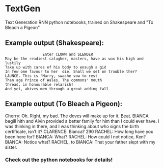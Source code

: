 # TextGen
Text Generation RNN python notebooks, trained on Shakespeare and "To Bleach a Pigeon"

## Example output (Shakespeare):

                     Enter CLOWN and SLENDER
    May be the readiest calugher, masters, have as wax his high and lustily
    Take up with cares of his body to ensugh a gid
    In few one favour to her  die. Shall we set on trouble ther?
    LAUNCE. This is 'Marry, swashe vow to rest
    Than age Prince of Wales. The commons' mouth
    thread, in honourable relarish!
    And yet, abives men through a great adding fall
    
    
## Example output (To Bleach a Pigeon):

 Cherry: Oh. Right, my bad. The doves will make up for it.
 Beat. BIANCA begill hith and Alvin provided a better
  family for him than I could ever have. I was thinking in there, and I was thinking about
who signs the birth certificate, isn’t it?
CLARENCE: Bianca?
290 RACHEL: How long have you been here for?
BIANCA: What?
RACHEL: How could I not notice, Ken?
BIANCA: Notice what?
RACHEL, to BIANCA: That your father slept with my sister.
    
### Check out the python notebooks for details!
